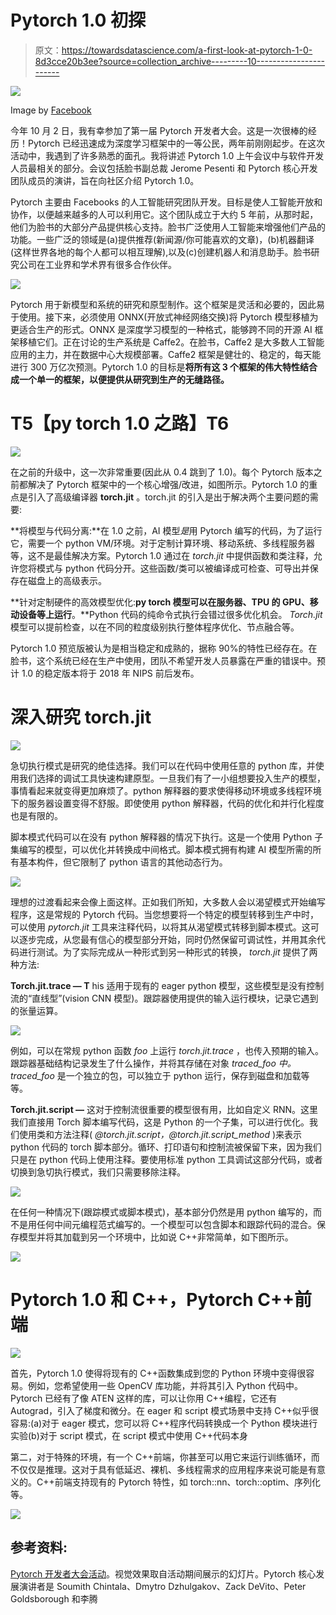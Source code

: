 # Pytorch 1.0 初探

> 原文：<https://towardsdatascience.com/a-first-look-at-pytorch-1-0-8d3cce20b3ee?source=collection_archive---------10----------------------->

![](img/d39e87288cbb44ebc7fb828bd2391a9a.png)

Image by [Facebook](https://www.facebook.com/)

今年 10 月 2 日，我有幸参加了第一届 Pytorch 开发者大会。这是一次很棒的经历！Pytorch 已经迅速成为深度学习框架中的一等公民，两年前刚刚起步。在这次活动中，我遇到了许多熟悉的面孔。我将讲述 Pytorch 1.0 上午会议中与软件开发人员最相关的部分。会议包括脸书副总裁 Jerome Pesenti 和 Pytorch 核心开发团队成员的演讲，旨在向社区介绍 Pytorch 1.0。

Pytorch 主要由 Facebooks 的人工智能研究团队开发。目标是使人工智能开放和协作，以便越来越多的人可以利用它。这个团队成立于大约 5 年前，从那时起，他们为脸书的大部分产品提供核心支持。脸书广泛使用人工智能来增强他们产品的功能。一些广泛的领域是(a)提供推荐(新闻源/你可能喜欢的文章)，(b)机器翻译(这样世界各地的每个人都可以相互理解),以及(c)创建机器人和消息助手。脸书研究公司在工业界和学术界有很多合作伙伴。

![](img/174d50b850ecf4f4df9e1d708720d946.png)

Pytorch 用于新模型和系统的研究和原型制作。这个框架是灵活和必要的，因此易于使用。接下来，必须使用 ONNX(开放式神经网络交换)将 Pytorch 模型移植为更适合生产的形式。ONNX 是深度学习模型的一种格式，能够跨不同的开源 AI 框架移植它们。正在讨论的生产系统是 Caffe2。在脸书，Caffe2 是大多数人工智能应用的主力，并在数据中心大规模部署。Caffe2 框架是健壮的、稳定的，每天能进行 300 万亿次预测。Pytorch 1.0 的目标是**将所有这 3 个框架的伟大特性结合成一个单一的框架，以便提供从研究到生产的无缝路径。**

# **T5【py torch 1.0 之路】T6**

![](img/4c547194750d60525bd4e02eb2093b36.png)

在之前的升级中，这一次非常重要(因此从 0.4 跳到了 1.0)。每个 Pytorch 版本之前都解决了 Pytorch 框架中的一个核心增强/改进，如图所示。Pytorch 1.0 的重点是引入了高级编译器 **torch.jit** 。torch.jit 的引入是出于解决两个主要问题的需要:

**将模型与代码分离:**在 1.0 之前，AI 模型*是*用 Pytorch 编写的代码，为了运行它，需要一个 python VM/环境。对于定制计算环境、移动系统、多线程服务器等，这不是最佳解决方案。Pytorch 1.0 通过在 *torch.jit* 中提供函数和类注释，允许您将模式与 python 代码分开。这些函数/类可以被编译成可检查、可导出并保存在磁盘上的高级表示。

**针对定制硬件的高效模型优化:**py torch 模型可以在服务器、TPU 的 GPU、移动设备等上运行**。**Python 代码的纯命令式执行会错过很多优化机会。 *Torch.jit* 模型可以提前检查，以在不同的粒度级别执行整体程序优化、节点融合等。

Pytorch 1.0 预览版被认为是相当稳定和成熟的，据称 90%的特性已经存在。在脸书，这个系统已经在生产中使用，团队不希望开发人员暴露在严重的错误中。预计 1.0 的稳定版本将于 2018 年 NIPS 前后发布。

# **深入研究 torch.jit**

![](img/987b5e9b632ad9f860bee8411fb14949.png)

急切执行模式是研究的绝佳选择。我们可以在代码中使用任意的 python 库，并使用我们选择的调试工具快速构建原型。一旦我们有了一小组想要投入生产的模型，事情看起来就变得更加麻烦了。python 解释器的要求使得移动环境或多线程环境下的服务器设置变得不舒服。即使使用 python 解释器，代码的优化和并行化程度也是有限的。

脚本模式代码可以在没有 python 解释器的情况下执行。这是一个使用 Python 子集编写的模型，可以优化并转换成中间格式。脚本模式拥有构建 AI 模型所需的所有基本构件，但它限制了 python 语言的其他动态行为。

![](img/62267a09b4c55e79c5e6de76f349d55e.png)

理想的过渡看起来会像上面这样。正如我们所知，大多数人会以渴望模式开始编写程序，这是常规的 Pytorch 代码。当您想要将一个特定的模型转移到生产中时，可以使用 *pytorch.jit* 工具来注释代码，以将其从渴望模式转移到脚本模式。这可以逐步完成，从您最有信心的模型部分开始，同时仍然保留可调试性，并用其余代码进行测试。为了实际完成从一种形式到另一种形式的转换， *torch.jit* 提供了两种方法:

**Torch.jit.trace — T** his 适用于现有的 eager python 模型，这些模型是没有控制流的“直线型”(vision CNN 模型)。跟踪器使用提供的输入运行模块，记录它遇到的张量运算。

![](img/5a2710c55f6c523b38d7f609cd8b57b2.png)

例如，可以在常规 python 函数 *foo* 上运行 *torch.jit.trace* ，也传入预期的输入。跟踪器基础结构记录发生了什么操作，并将其存储在对象 *traced_foo 中。traced_foo* 是一个独立的包，可以独立于 python 运行，保存到磁盘和加载等等。

**Torch.jit.script —** 这对于控制流很重要的模型很有用，比如自定义 RNN。这里我们直接用 Torch 脚本编写代码，这是 Python 的一个子集，可以进行优化。我们使用类和方法注释( *@torch.jit.script，@torch.jit.script_method* )来表示 python 代码的 torch 脚本部分。循环、打印语句和控制流被保留下来，因为我们只是在 python 代码上使用注释。要使用标准 python 工具调试这部分代码，或者切换到急切执行模式，我们只需要移除注释。

![](img/2255abab8e30ae48d4125f4893a99b4f.png)

在任何一种情况下(跟踪模式或脚本模式)，基本部分仍然是用 python 编写的，而不是用任何中间元编程范式编写的。一个模型可以包含脚本和跟踪代码的混合。保存模型并将其加载到另一个环境中，比如说 C++非常简单，如下图所示。

![](img/74efb3ec34decdf5e885d79cd906fdf5.png)

# Pytorch 1.0 和 C++，Pytorch C++前端

![](img/ebcc63d94295de06e1e75638cf4df5d4.png)

首先，Pytorch 1.0 使得将现有的 C++函数集成到您的 Python 环境中变得很容易。例如，您希望使用一些 OpenCV 库功能，并将其引入 Python 代码中。Pytorch 已经有了像 ATEN 这样的库，可以让你用 C++编程，它还有 Autograd，引入了梯度和微分。在 eager 和 script 模式场景中支持 C++似乎很容易:(a)对于 eager 模式，您可以将 C++程序代码转换成一个 Python 模块进行实验(b)对于 script 模式，在 script 模式中使用 C++代码本身

第二，对于特殊的环境，有一个 C++前端，你甚至可以用它来运行训练循环，而不仅仅是推理。这对于具有低延迟、裸机、多线程需求的应用程序来说可能是有意义的。C++前端支持现有的 Pytorch 特性，如 torch::nn、torch::optim、序列化等。

![](img/a4774181a6757c96bd9500480a21fe83.png)

## 参考资料:

[Pytorch 开发者大会活动](https://www.facebook.com/events/685693415119412/)。视觉效果取自活动期间展示的幻灯片。Pytorch 核心发展演讲者是 Soumith Chintala、Dmytro Dzhulgakov、Zack DeVito、Peter Goldsborough 和李腾